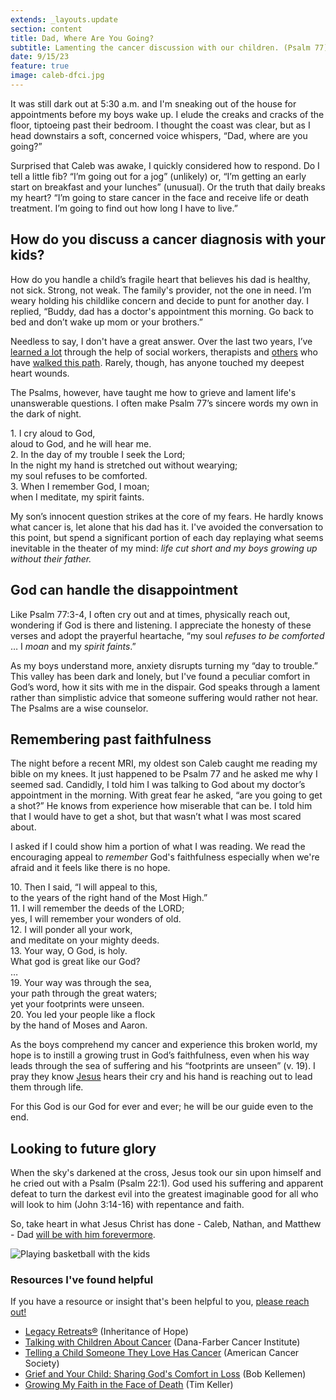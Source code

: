 ```yaml
---
extends: _layouts.update
section: content
title: Dad, Where Are You Going?
subtitle: Lamenting the cancer discussion with our children. (Psalm 77)
date: 9/15/23
feature: true
image: caleb-dfci.jpg
---
```


It was still dark out at 5:30 a.m. and I'm sneaking out of the house for appointments before my boys wake up. I elude the creaks and cracks of the floor, tiptoeing past their bedroom. I thought the coast was clear, but as I head downstairs a soft, concerned voice whispers, “Dad, where are you going?”

Surprised that Caleb was awake, I quickly considered how to respond. Do I tell a little fib? “I’m going out for a jog” (unlikely) or, “I’m getting an early start on breakfast and your lunches” (unusual). Or the truth that daily breaks my heart? “I’m going to stare cancer in the face and receive life or death treatment. I’m going to find out how long I have to live.”

<h2>How do you discuss a cancer diagnosis with your kids?</h2>

How do you handle a child’s fragile heart that believes his dad is healthy, not sick. Strong, not weak. The family's provider, not the one in need. I’m weary holding his childlike concern and decide to punt for another day. I replied, “Buddy, dad has a doctor's appointment this morning. Go back to bed and don’t wake up mom or your brothers.”

Needless to say, I don't have a great answer. Over the last two years, I’ve <a href="https://www.dana-farber.org/for-patients-and-families/care-and-treatment/support-services-and-amenities/family-connections/for-the-patient/talking-with-children-about-cancer/">learned a lot</a> through the help of social workers, therapists and <a class="text-yellow-500" href="https://www.christianitytoday.com/ct/podcasts/adopting-hope/adoption-podcast-brian-amy-shaw.html/" class="text-yellow-500">others</a> who have <a href="https://www.theringer.com/2022/3/3/22956353/fatherhood-cancer-jonathan-tjarks" class="text-yellow-500">walked this path</a>. Rarely, though, has anyone touched my deepest heart wounds.

The Psalms, however, have taught me how to grieve and lament life's unanswerable questions. I often make Psalm 77’s sincere words my own in the dark of night.

<x-blockquote class="font-mono" cite="https://www.esv.org/Psalm+77:1-3/" caption="Psalm 77:1-3">
    <div>
        <div><span class="text-sm font-semibold">1.</span> I cry aloud to God,</div>
        <div class="ml-6">aloud to God, and he will hear me.</div>
        <div><span class="text-sm font-semibold">2.</span> In the day of my trouble I seek the Lord;
        <div class="ml-6">In the night my hand is stretched out without wearying;</div>
        <div class="ml-6">my soul refuses to be comforted.</div>
        <div><span class="text-sm font-semibold">3.</span> When I remember God, I moan;</div>
        <div class="ml-6">when I meditate, my spirit faints.</div>
    </div>
</x-blockquote>

My son’s innocent question strikes at the core of my fears. He hardly knows what cancer is, let alone that his dad has it. I've avoided the conversation to this point, but spend a significant portion of each day replaying what seems inevitable in the theater of my mind: <i>life cut short and my boys growing up without their father.</i>

<h2>God can handle the disappointment</h2>

Like Psalm 77:3-4, I often cry out and at times, physically reach out, wondering if God is there and listening. I appreciate the honesty of these verses and adopt the prayerful heartache, “my  soul <i>refuses to be comforted</i> … I <i>moan</i> and my <i>spirit faints</i>.”

As my boys understand more, anxiety disrupts turning my “day to trouble.” This valley has been dark and lonely, but I've found a peculiar comfort in God’s word, how it sits with me in the dispair. God speaks through a lament rather than simplistic advice that someone suffering would rather not hear. The Psalms are a wise counselor.

<h2>Remembering past faithfulness</h2>
The night before a recent MRI, my oldest son Caleb caught me reading my bible on my knees. It just happened to be Psalm 77 and he asked me why I seemed sad. Candidly, I told him I was talking to God about my doctor’s appointment in the morning. With great fear he asked, “are you going to get a shot?” He knows from experience how miserable that can be. I told him that I would have to get a shot, but that wasn’t what I was most scared about.

I asked if I could show him a portion of what I was reading. We read the encouraging appeal to <i>remember</i> God's faithfulness especially when we're afraid and it feels like there is no hope.

<x-blockquote class="font-mono" cite="https://www.esv.org/Psalm+77:10-20/" caption="Psalm 77:10-20">
    <div>
        <div><span class="text-sm font-semibold">10.</span> Then I said, “I will appeal to this,</div>
            <div class="ml-6">to the years of the right hand of the Most High.”</div>
        <div><span class="text-sm font-semibold">11.</span>  I will remember the deeds of the LORD;</div>
            <div class="ml-6">yes, I will remember your wonders of old.</div>
        <div><span class="text-sm font-semibold">12.</span>  I will ponder all your work,</div>
            <div class="ml-6">and meditate on your mighty deeds.</div>
        <div><span class="text-sm font-semibold">13.</span>  Your way, O God, is holy.</div>
            <div class="ml-6">What god is great like our God?</div>
       <div> …</div>
        <div><span class="text-sm font-semibold">19.</span>  Your way was through the sea,</div>
            <div class="ml-6">your path through the great waters;</div>
            <div class="ml-6">yet your footprints were unseen.</div>
        <div><span class="text-sm font-semibold">20.</span>  You led your people like a flock</div>
            <div class="ml-6">by the hand of Moses and Aaron.</div>
    </div>
</x-blockquote>

As the boys comprehend  my cancer and experience this broken world, my hope is to instill a growing trust in God’s faithfulness, even when his way leads through the sea of suffering and his “footprints are unseen” (v. 19). I pray they know <a href="https://youtu.be/Lq1kJLN-izE?si=3tnTPOA8oHSFbQ2M" class="text-yellow-500">Jesus</a> hears their cry and his hand is reaching out to lead them through life.

<x-blockquote class="font-mono" cite="https://www.esv.org/Psalm+48:14/" caption="Psalm 48:14">
    <div>For this God is our God for ever and ever; he will be our guide even to the end.</div>
</x-blockquote>

<h2>Looking to future glory</h2>
When the sky's darkened at the cross, Jesus took our sin upon himself and he cried out with a Psalm (Psalm 22:1). God used his suffering and apparent defeat to turn the darkest evil into the greatest imaginable good for all who will look to him (John 3:14-16) with repentance and faith.

So, take heart in what Jesus Christ has done - Caleb, Nathan, and Matthew - Dad <a href="https://youtu.be/roQovDZeAWE?si=nm3R3enF1LbpIDaZ" class="text-yellow-500">will be with him forevermore</a>.

<img alt="Playing basketball with the kids" src="/assets/images/boys-bball.jpg" />

<h3>Resources I've found helpful</h3>
If you have a resource or insight that's been helpful to you, <a class="font-semibold text-yellow-500" href="/#contact">please reach out!</a>

<ul class="list-disc text-base">
    <li><a class="text-yellow-500" href="https://inheritanceofhope.org/">Legacy Retreats®</a> (Inheritance of Hope)</li>
    <li><a class="text-yellow-500" href="https://www.dana-farber.org/for-patients-and-families/care-and-treatment/support-services-and-amenities/family-connections/for-the-patient/talking-with-children-about-cancer/">Talking with Children About Cancer</a> (Dana-Farber Cancer Institute)</li>
    <li><a class="text-yellow-500" href="https://www.cancer.org/cancer/caregivers/helping-children-when-a-family-member-has-cancer/dealing-with-treatment/talking-to-kids.html">Telling a Child Someone They Love Has Cancer</a> (American Cancer Society)</li>
    <li><a class="text-yellow-500" href="https://www.wtsbooks.com/products/grief-and-your-child-sharing-gods-comfort-in-loss-9781645071785?variant=40737215578312">Grief and Your Child: Sharing God's Comfort in Loss</a> (Bob Kellemen)</li>
    <li><a class="text-yellow-500" href="https://www.theatlantic.com/ideas/archive/2021/03/tim-keller-growing-my-faith-face-death/618219/">Growing My Faith in the Face of Death</a> (Tim Keller)</li>
</ul>
